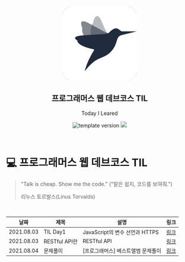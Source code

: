 <br/>
<p align="middle" >
  <img width="200px;" src="./src/images/prgms-logo.png"/>
</p>
<h2 align="middle">프로그래머스 웹 데브코스 TIL</h2>
<p align="middle">Today I Leared</p>
<p align="middle">
  <img src="https://img.shields.io/badge/version-1.0.0-blue?style=flat-square" alt="template version"/>
  <img src="https://img.shields.io/badge/language-md-md.svg?style=flat-square"/>
</p>

<p align="middle">
  <!-- <a href="#">☕ 블로그 링크</a> -->  
</p>

<br/>

# 💻 프로그래머스 웹 데브코스 TIL

> "Talk is cheap. Show me the code."
> ("말은 쉽지, 코드를 보여줘.")
>
> 리누스 토르발스(Linus Torvalds)

<br/>

| 날짜       | 제목          | 설명                               | 링크                                                                                                                                   |
| ---------- | ------------- | ---------------------------------- | -------------------------------------------------------------------------------------------------------------------------------------- |
| 2021.08.03 | TIL Day1      | JavaScript의 변수 선언과 HTTPS     | [링크](https://velog.io/@yes3427/TIL-DAY1-JavaScript%EC%9D%98-%EB%B3%80%EC%88%98-%EC%84%A0%EC%96%B8%EA%B3%BC-HTTPS)                    |
| 2021.08.03 | RESTful API란 | RESTful API                        | [링크](https://velog.io/@yes3427/Network-RESTful-API%EB%9E%80)                                                                         |
| 2021.08.04 | 문제풀이      | [프로그래머스] 베스트앨범 문제풀이 | [링크](https://velog.io/@yes3427/%ED%94%84%EB%A1%9C%EA%B7%B8%EB%9E%98%EB%A8%B8%EC%8A%A4-%EB%B2%A0%EC%8A%A4%ED%8A%B8%EC%95%A8%EB%B2%94) |
